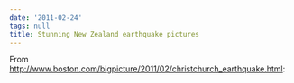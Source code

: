 ```yaml
---
date: '2011-02-24'
tags: null
title: Stunning New Zealand earthquake pictures
---
```


From http://www.boston.com/bigpicture/2011/02/christchurch_earthquake.html:
